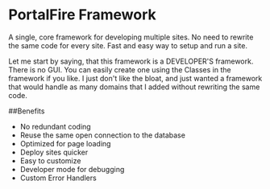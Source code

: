 PortalFire Framework
====================

A single, core framework for developing multiple sites.  No need to rewrite the same code for every site.  Fast and easy way to setup and run a site.

Let me start by saying, that this framework is a DEVELOPER'S framework.  There is no GUI.  You can easily create one using the Classes in the framework if you like.
I just don't like the bloat, and just wanted a framework that would handle as many domains that I added without rewriting the same code.

##Benefits

- No redundant coding
- Reuse the same open connection to the database
- Optimized for page loading
- Deploy sites quicker
- Easy to customize
- Developer mode for debugging
- Custom Error Handlers
